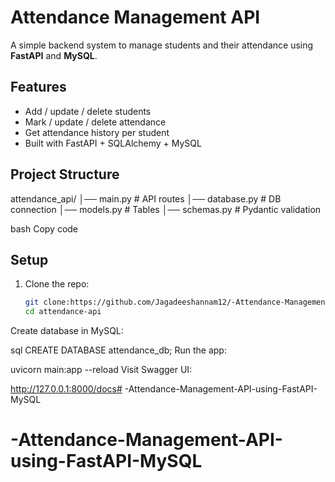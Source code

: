 
# Attendance Management API

A simple backend system to manage students and their attendance using **FastAPI** and **MySQL**.

##  Features
- Add / update / delete students
- Mark / update / delete attendance
- Get attendance history per student
- Built with FastAPI + SQLAlchemy + MySQL

##  Project Structure
attendance_api/
│── main.py # API routes
│── database.py # DB connection
│── models.py # Tables
│── schemas.py # Pydantic validation

bash
Copy code

##  Setup
1. Clone the repo:
   ```bash
   git clone:https://github.com/Jagadeeshannam12/-Attendance-Management-API-using-FastAPI-MySQL.git
   cd attendance-api
Create database in MySQL:

sql
CREATE DATABASE attendance_db;
Run the app:

uvicorn main:app --reload
Visit Swagger UI:

http://127.0.0.1:8000/docs# -Attendance-Management-API-using-FastAPI-MySQL
# -Attendance-Management-API-using-FastAPI-MySQL
